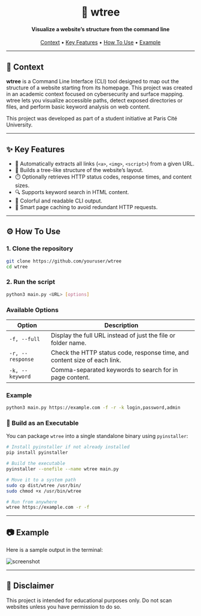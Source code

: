 <h1 align="center">
  🌲 wtree
</h1>

<h4 align="center">Visualize a website’s structure from the command line</h4>

<p align="center">
  <a href="#context">Context</a> •
  <a href="#features">Key Features</a> •
  <a href="#how-to-use">How To Use</a> •
  <a href="#example">Example</a>
</p>

---

## 🧠 Context

**wtree** is a Command Line Interface (CLI) tool designed to map out the structure of a website starting from its homepage. This project was created in an academic context focused on cybersecurity and surface mapping. wtree lets you visualize accessible paths, detect exposed directories or files, and perform basic keyword analysis on web content.

This project was developed as part of a student initiative at Paris Cité University.

---

## ✨ Key Features

- 🔗 Automatically extracts all links (`<a>`, `<img>`, `<script>`) from a given URL.
- 🌳 Builds a tree-like structure of the website’s layout.
- ⏱️ Optionally retrieves HTTP status codes, response times, and content sizes.
- 🔍 Supports keyword search in HTML content.
- 🎨 Colorful and readable CLI output.
- 🧠 Smart page caching to avoid redundant HTTP requests.

---

## ⚙️ How To Use

### 1. Clone the repository

```bash
git clone https://github.com/youruser/wtree
cd wtree
```

### 2. Run the script

```bash
python3 main.py <URL> [options]
```

### Available Options

| Option               | Description                                                                 |
|----------------------|-----------------------------------------------------------------------------|
| `-f, --full`         | Display the full URL instead of just the file or folder name.              |
| `-r, --response`     | Check the HTTP status code, response time, and content size of each link. |
| `-k, --keyword`      | Comma-separated keywords to search for in page content.                   |

### Example

```bash
python3 main.py https://example.com -f -r -k login,password,admin
```

### 🔧 Build as an Executable

You can package `wtree` into a single standalone binary using `pyinstaller`:

```bash
# Install pyinstaller if not already installed
pip install pyinstaller

# Build the executable
pyinstaller --onefile --name wtree main.py

# Move it to a system path
sudo cp dist/wtree /usr/bin/
sudo chmod +x /usr/bin/wtree

# Run from anywhere
wtree https://example.com -r -f
```

---

## 📷 Example

Here is a sample output in the terminal:

![screenshot](https://i.imgur.com/TaUsA28.png)


---

## 🚨 Disclaimer

This project is intended for educational purposes only. Do not scan websites unless you have permission to do so.

